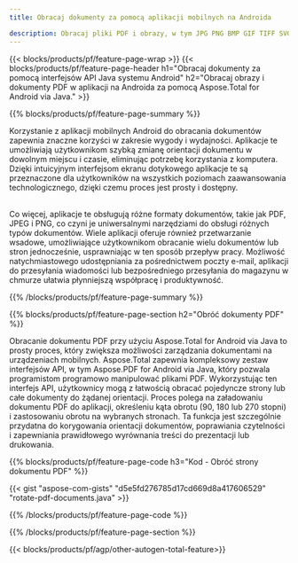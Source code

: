 ```yaml
---
title: Obracaj dokumenty za pomocą aplikacji mobilnych na Androida  

description: Obracaj pliki PDF i obrazy, w tym JPG PNG BMP GIF TIFF SVG, za pośrednictwem aplikacji mobilnej na Androida.
---
```


{{< blocks/products/pf/feature-page-wrap >}}
{{< blocks/products/pf/feature-page-header h1="Obracaj dokumenty za pomocą interfejsów API Java systemu Android" h2="Obracaj obrazy i dokumenty PDF w aplikacji na Androida za pomocą Aspose.Total for Android via Java." >}}

{{% blocks/products/pf/feature-page-summary %}}

Korzystanie z aplikacji mobilnych Android do obracania dokumentów zapewnia znaczne korzyści w zakresie wygody i wydajności.  Aplikacje te umożliwiają użytkownikom szybką zmianę orientacji dokumentu w dowolnym miejscu i czasie, eliminując potrzebę korzystania z komputera.  Dzięki intuicyjnym interfejsom ekranu dotykowego aplikacje te są przeznaczone dla użytkowników na wszystkich poziomach zaawansowania technologicznego, dzięki czemu proces jest prosty i dostępny. <br /><br />

Co więcej, aplikacje te obsługują różne formaty dokumentów, takie jak PDF, JPEG i PNG, co czyni je uniwersalnymi narzędziami do obsługi różnych typów dokumentów.  Wiele aplikacji oferuje również przetwarzanie wsadowe, umożliwiające użytkownikom obracanie wielu dokumentów lub stron jednocześnie, usprawniając w ten sposób przepływ pracy.  Możliwość natychmiastowego udostępniania za pośrednictwem poczty e-mail, aplikacji do przesyłania wiadomości lub bezpośredniego przesyłania do magazynu w chmurze ułatwia płynniejszą współpracę i produktywność. 

{{% /blocks/products/pf/feature-page-summary  %}}


{{% blocks/products/pf/feature-page-section  h2="Obróć dokumenty PDF" %}}

Obracanie dokumentu PDF przy użyciu Aspose.Total for Android via Java to prosty proces, który zwiększa możliwości zarządzania dokumentami na urządzeniach mobilnych.  Aspose.Total zapewnia kompleksowy zestaw interfejsów API, w tym Aspose.PDF for Android via Java, który pozwala programistom programowo manipulować plikami PDF.  Wykorzystując ten interfejs API, użytkownicy mogą z łatwością obracać pojedyncze strony lub całe dokumenty do żądanej orientacji.  Proces polega na załadowaniu dokumentu PDF do aplikacji, określeniu kąta obrotu (90, 180 lub 270 stopni) i zastosowaniu obrotu na wybranych stronach.  Ta funkcja jest szczególnie przydatna do korygowania orientacji dokumentów, poprawiania czytelności i zapewniania prawidłowego wyrównania treści do prezentacji lub drukowania.  

{{% blocks/products/pf/feature-page-code h3="Kod - Obróć strony dokumentu PDF" %}}

{{< gist "aspose-com-gists" "d5e5fd276785d17cd669d8a417606529" "rotate-pdf-documents.java" >}}

{{% /blocks/products/pf/feature-page-code  %}}

{{% /blocks/products/pf/feature-page-section %}}

{{< blocks/products/pf/agp/other-autogen-total-feature>}}